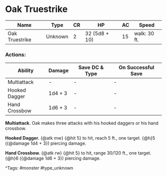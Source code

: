 # Oak Truestrike

| Name | Type | CR | HP | AC | Speed |
|------|------|----|----|----|-------|
| Oak Truestrike | Unknown | 2 | 32 (5d8 + 10) | 15 | walk: 30 ft. |

### Actions:

| Ability | Damage | Save DC & Type | On Successful Save |
|---------|--------|----------------|--------------------|
| Multiattack | - | - | - |
| Hooked Dagger | 1d4 + 3 | - | - |
| Hand Crossbow | 1d6 + 3 | - | - |


**Multiattack.** Oak makes three attacks with his hooked daggers or his hand crossbow.

**Hooked Dagger.** {@atk mw} {@hit 5} to hit, reach 5 ft., one target. {@h}5 ({@damage 1d4 + 3}) piercing damage.

**Hand Crossbow.** {@atk rw} {@hit 5} to hit, range 30/120 ft., one target. {@h}6 ({@damage 1d6 + 3}) piercing damage.

^Tags: #monster #type_unknown